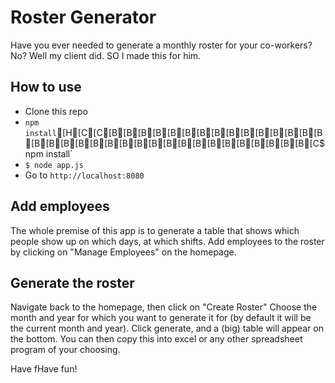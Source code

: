 # Roster Generator
Have you ever needed to generate a monthly roster for your co-workers?
No?
Well my client did. SO I made this for him.

## How to use
- Clone this repo
- `npm install`[H[C[C[B[B[B[B[B[B[B[B[B[B[B[B[B[B[B[B[B[B[B[B[B[B[B[B[B[B[B[B[B[B[B[B[B[B[C$npm install`
- `$ node app.js`
- Go to `http://localhost:8080`

## Add employees
The whole premise of this app is to generate a table that shows which people show up on which days, at which shifts.
Add employees to the roster by clicking on "Manage Employees" on the homepage.

## Generate the roster
Navigate back to the homepage, then click on "Create Roster"
Choose the month and year for which you want to generate it for (by default it will be the current month and year).
Click generate, and a (big) table will appear on the bottom. You can then copy this into excel or any other spreadsheet program of your choosing.

Have fHave fun!
